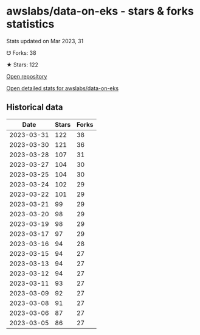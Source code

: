 # awslabs/data-on-eks - stars & forks statistics

Stats updated on Mar 2023, 31

☋ Forks: 38

★ Stars: 122

[Open repository](https://github.com/awslabs/data-on-eks)

[Open detailed stats for awslabs/data-on-eks](https://reviewgithub.com/rep/awslabs/data-on-eks)

## Historical data
| Date | Stars | Forks |
|------|-------|-------|
| 2023-03-31 | 122 | 38 | 
| 2023-03-30 | 121 | 36 | 
| 2023-03-28 | 107 | 31 | 
| 2023-03-27 | 104 | 30 | 
| 2023-03-25 | 104 | 30 | 
| 2023-03-24 | 102 | 29 | 
| 2023-03-22 | 101 | 29 | 
| 2023-03-21 | 99 | 29 | 
| 2023-03-20 | 98 | 29 | 
| 2023-03-19 | 98 | 29 | 
| 2023-03-17 | 97 | 29 | 
| 2023-03-16 | 94 | 28 | 
| 2023-03-15 | 94 | 27 | 
| 2023-03-13 | 94 | 27 | 
| 2023-03-12 | 94 | 27 | 
| 2023-03-11 | 93 | 27 | 
| 2023-03-09 | 92 | 27 | 
| 2023-03-08 | 91 | 27 | 
| 2023-03-06 | 87 | 27 | 
| 2023-03-05 | 86 | 27 | 

